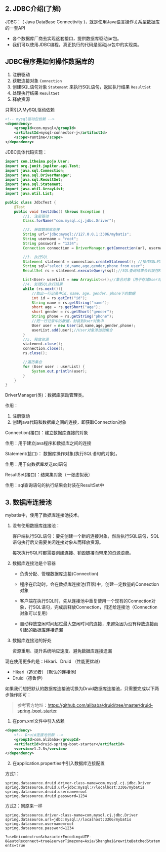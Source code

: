 
## 2. JDBC介绍(了解)

JDBC： ( Java DataBase Connectivity )，就是使用Java语言操作关系型数据库的一套API
- 各个数据库厂商去实现这套接口，提供数据库驱动jar包。
- 我们可以使用JDBC编程，真正执行的代码是驱动jar包中的实现类。


## JDBC程序是如何操作数据库的

1. 注册驱动
2. 获取连接对象 `Connection`
3. 创建SQL语句对象 `Statement` 来执行SQL语句，返回执行结果 `ResultSet`
4. 处理执行结果 `ResultSet`
5. 释放资源

只需引入MySQL驱动依赖
```xml
<!-- mysql驱动包依赖 -->
<dependency>
    <groupId>com.mysql</groupId>
    <artifactId>mysql-connector-j</artifactId>
    <scope>runtime</scope>
</dependency>
```

JDBC具体代码实现：

```java
import com.itheima.pojo.User;
import org.junit.jupiter.api.Test;
import java.sql.Connection;
import java.sql.DriverManager;
import java.sql.ResultSet;
import java.sql.Statement;
import java.util.ArrayList;
import java.util.List;

public class JdbcTest {
    @Test
    public void testJdbc() throws Exception {
        //1. 注册驱动
        Class.forName("com.mysql.cj.jdbc.Driver");

        //2. 获取数据库连接
        String url="jdbc:mysql://127.0.0.1:3306/mybatis";
        String username = "root";
        String password = "1234";
        Connection connection = DriverManager.getConnection(url, username, password);

        //3. 执行SQL
        Statement statement = connection.createStatement(); //操作SQL的对象
        String sql="select id,name,age,gender,phone from user";
        ResultSet rs = statement.executeQuery(sql);//SQL查询结果会封装在ResultSet对象中

        List<User> userList = new ArrayList<>();//集合对象（用于存储User对象）
        //4. 处理SQL执行结果
        while (rs.next()){
            //取出一行记录中id、name、age、gender、phone下的数据
            int id = rs.getInt("id");
            String name = rs.getString("name");
            short age = rs.getShort("age");
            short gender = rs.getShort("gender");
            String phone = rs.getString("phone");
            //把一行记录中的数据，封装到User对象中
            User user = new User(id,name,age,gender,phone);
            userList.add(user);//User对象添加到集合
        }
        //5. 释放资源
        statement.close();
        connection.close();
        rs.close();

        //遍历集合
        for (User user : userList) {
            System.out.println(user);
        }
    }
}
```

DriverManager(类)：数据库驱动管理类。

作用：
1. 注册驱动
2. 创建java代码和数据库之间的连接，即获取Connection对象

Connection(接口)：建立数据库连接的对象

作用：用于建立java程序和数据库之间的连接

Statement(接口)： 数据库操作对象(执行SQL语句的对象)。

作用：用于向数据库发送sql语句

ResultSet(接口)：结果集对象（一张虚拟表）

作用：sql查询语句的执行结果会封装在ResultSet中




## 3. 数据库连接池

mybatis中，使用了数据库连接池技术。

1. 没有使用数据库连接池：
    
    客户端执行SQL语句：要先创建一个新的连接对象，然后执行SQL语句，SQL语句执行后又需要关闭连接对象从而释放资源。
    
    每次执行SQL时都需要创建连接、销毁链接而带来的资源浪费。

2. 数据库连接池是个容器

   - 负责分配、管理数据库连接(Connection)

   - 程序在启动时，会在数据库连接池(容器)中，创建一定数量的Connection对象
   - 客户端在执行SQL时，先从连接池中重复使用一个现有的Connection对象，行SQL语句，完成后释放Connection，归还给连接池（Connection对象可以复用）
   - 自动释放空闲时间超过最大空闲时间的连接，来避免因为没有释放连接而引起的数据库连接遗漏

3. 数据库连接池的好处

    资源重用、提升系统响应速度、避免数据库连接遗漏


现在使用更多的是：Hikari、Druid  （性能更优越）

- Hikari（追光者） [默认的连接池] 
- Druid（德鲁伊）



如果我们想把默认的数据库连接池切换为Druid数据库连接池，只需要完成以下两步操作即可：

> 参考官方地址：https://github.com/alibaba/druid/tree/master/druid-spring-boot-starter

1. 在pom.xml文件中引入依赖

```xml
<dependency>
    <!-- Druid连接池依赖 -->
    <groupId>com.alibaba</groupId>
    <artifactId>druid-spring-boot-starter</artifactId>
    <version>1.2.8</version>
</dependency>
```

2. 在application.properties中引入数据库连接配置

方式1：

~~~properties
spring.datasource.druid.driver-class-name=com.mysql.cj.jdbc.Driver
spring.datasource.druid.url=jdbc:mysql://localhost:3306/mybatis
spring.datasource.druid.username=root
spring.datasource.druid.password=1234
~~~

方式2：同原来一样

```properties
spring.datasource.driver-class-name=com.mysql.cj.jdbc.Driver
spring.datasource.url=jdbc:mysql://localhost:3306/mybatis
spring.datasource.username=root
spring.datasource.password=1234
```


`?useUnicode=true&characterEncoding=UTF-8&autoReconnect=true&serverTimezone=Asia/Shanghai&rewriteBatchedStatements=true`
